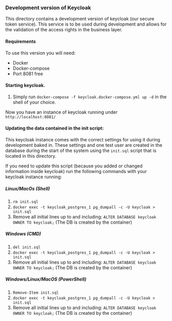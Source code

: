 ### Development version of Keycloak
This directory contains a development version of keycloak (our secure token service).
This service is to be used during development and allows for the validation of the access rights in the business layer.
#### Requirements
To use this version you will need: 
* Docker
* Docker-compose
* Port 8081 free
#### Starting keycloak.
1. Simply run `docker-compose -f keycloak.docker-compose.yml up -d` in the shell of your choice.

Now you have an instance of keycloak running under `http://localhost:8081/`
#### Updating the data contained in the init script:
This keycloak instance comes with the correct settings for using it during development baked in.
These settings and one test user are created in the database during the start of the system using the
`init.sql` script that is located in this directory.

If you need to update this script (because you added or changed information inside keycloak) run the following commands
with your keycloak instance running:
##### Linux/MacOs (Shell)
1. `rm init.sql`
2. `docker exec -t keycloak_postgres_1 pg_dumpall -c -U keycloak > init.sql`
3. Remove all initial lines up to and including: `ALTER DATABASE keycloak OWNER TO keycloak;` (The DB is created by the container)
##### Windows (CMD)
1. `del init.sql`
2. `docker exec -t keycloak_postgres_1 pg_dumpall -c -U keycloak > init.sql`
3. Remove all initial lines up to and including: `ALTER DATABASE keycloak OWNER TO keycloak;` (The DB is created by the container)
##### Windows/Linux/MacOS (PowerShell)
1. `Remove-Item init.sql`
2. `docker exec -t keycloak_postgres_1 pg_dumpall -c -U keycloak > init.sql`
3. Remove all initial lines up to and including: `ALTER DATABASE keycloak OWNER TO keycloak;` (The DB is created by the container)